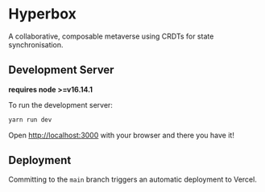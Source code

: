 
# Hyperbox

A collaborative, composable metaverse using CRDTs for state synchronisation.

## Development Server

**requires node >=v16.14.1**

To run the development server:

```bash
yarn run dev
```

Open [http://localhost:3000](http://localhost:3000) with your browser and there you have it!


## Deployment

Committing to the `main` branch triggers an automatic deployment to Vercel.

